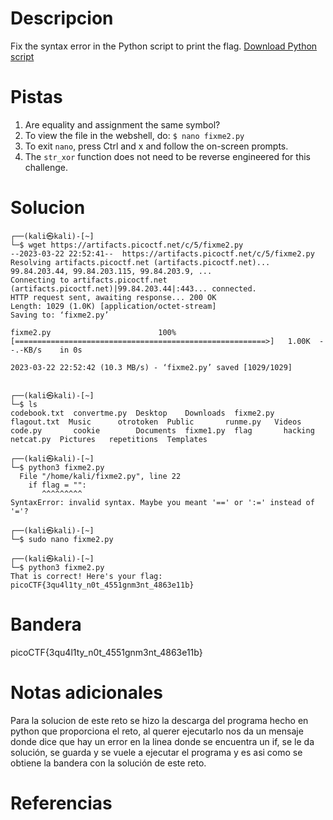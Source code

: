 # Descripcion
Fix the syntax error in the Python script to print the flag. [Download Python script](https://artifacts.picoctf.net/c/5/fixme2.py)

# Pistas
1. Are equality and assignment the same symbol?
2. To view the file in the webshell, do: `$ nano fixme2.py`
3. To exit `nano`, press Ctrl and x and follow the on-screen prompts.
4. The `str_xor` function does not need to be reverse engineered for this challenge.

# Solucion
```
┌──(kali㉿kali)-[~]
└─$ wget https://artifacts.picoctf.net/c/5/fixme2.py 
--2023-03-22 22:52:41--  https://artifacts.picoctf.net/c/5/fixme2.py
Resolving artifacts.picoctf.net (artifacts.picoctf.net)... 99.84.203.44, 99.84.203.115, 99.84.203.9, ...
Connecting to artifacts.picoctf.net (artifacts.picoctf.net)|99.84.203.44|:443... connected.
HTTP request sent, awaiting response... 200 OK
Length: 1029 (1.0K) [application/octet-stream]
Saving to: ‘fixme2.py’

fixme2.py                        100%[========================================================>]   1.00K  --.-KB/s    in 0s      

2023-03-22 22:52:42 (10.3 MB/s) - ‘fixme2.py’ saved [1029/1029]

                                                                                                                                  
┌──(kali㉿kali)-[~]
└─$ ls
codebook.txt  convertme.py  Desktop    Downloads  fixme2.py  flagout.txt  Music      otrotoken  Public       runme.py   Videos
code.py       cookie        Documents  fixme1.py  flag       hacking      netcat.py  Pictures   repetitions  Templates
                                                                                                                                  
┌──(kali㉿kali)-[~]
└─$ python3 fixme2.py
  File "/home/kali/fixme2.py", line 22
    if flag = "":
       ^^^^^^^^^
SyntaxError: invalid syntax. Maybe you meant '==' or ':=' instead of '='?
                                                                                                                                  
┌──(kali㉿kali)-[~]
└─$ sudo nano fixme2.py                             
                                                                                                                                  
┌──(kali㉿kali)-[~]
└─$ python3 fixme2.py  
That is correct! Here's your flag: picoCTF{3qu4l1ty_n0t_4551gnm3nt_4863e11b}

```

# Bandera
picoCTF{3qu4l1ty_n0t_4551gnm3nt_4863e11b}

# Notas adicionales
Para la solucion de este reto se hizo la descarga del programa hecho en python que proporciona el reto, al querer ejecutarlo nos  da un mensaje donde dice que hay un error en la linea donde se encuentra un if, se le da solución, se guarda y se vuele a ejecutar el programa y es asi como se obtiene la bandera con la solución de este reto.

# Referencias